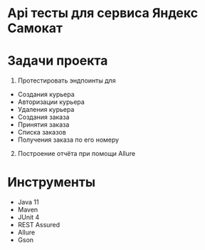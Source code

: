 # Api тесты для сервиса Яндекс Самокат
# Задачи проекта
1. Протестировать эндпоинты для
- Создания курьера
- Авторизации курьера
- Удаления курьера
- Создания заказа
- Принятия заказа
- Списка заказов
- Получения заказа по его номеру
2. Построение отчёта при помощи Allure
# Инструменты
- Java 11
- Maven
- JUnit 4
- REST Assured
- Allure
- Gson
